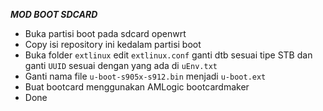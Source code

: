 ***MOD BOOT SDCARD***

* Buka partisi boot pada sdcard openwrt
* Copy isi repository ini kedalam partisi boot
* Buka folder ```extlinux``` edit ```extlinux.conf``` ganti dtb sesuai tipe STB dan ganti ```UUID``` sesuai dengan yang ada di ```uEnv.txt```
* Ganti nama file ```u-boot-s905x-s912.bin``` menjadi ```u-boot.ext```
* Buat bootcard menggunakan AMLogic bootcardmaker
* Done
